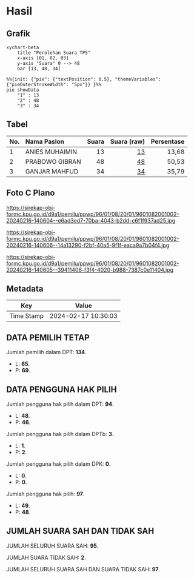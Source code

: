 # Hasil

## Grafik

```mermaid
xychart-beta
    title "Perolehan Suara TPS"
    x-axis [01, 02, 03]
    y-axis "Suara" 0 --> 48
    bar [13, 48, 34]
```

```mermaid
%%{init: {"pie": {"textPosition": 0.5}, "themeVariables": {"pieOuterStrokeWidth": "5px"}} }%%
pie showData
    "1" : 13
    "2" : 48
    "3" : 34
```

## Tabel

| No. | Nama Paslon    | Suara | Suara (raw) | Persentase |
|:--- |:-------------- | -----:| -----------:| ----------:|
| 1   | ANIES MUHAIMIN | 13    | [13][p-1]   | 13,68      |
| 2   | PRABOWO GIBRAN | 48    | [48][p-2]   | 50,53      |
| 3   | GANJAR MAHFUD  | 34    | [34][p-3]   | 35,79      |


[p-1]: https://github.com/gigit-pemilu/pemilu-2024-96-papua-barat-daya/blob/main/pilpres/hitung-suara/sub/96-papua-barat-daya/sub/01-sorong/sub/08-klamono/sub/2001-klawana-kec-klamono/sub/002-tps/sub/paslon-1.txt
[p-2]: https://github.com/gigit-pemilu/pemilu-2024-96-papua-barat-daya/blob/main/pilpres/hitung-suara/sub/96-papua-barat-daya/sub/01-sorong/sub/08-klamono/sub/2001-klawana-kec-klamono/sub/002-tps/sub/paslon-2.txt
[p-3]: https://github.com/gigit-pemilu/pemilu-2024-96-papua-barat-daya/blob/main/pilpres/hitung-suara/sub/96-papua-barat-daya/sub/01-sorong/sub/08-klamono/sub/2001-klawana-kec-klamono/sub/002-tps/sub/paslon-3.txt

## Foto C Plano

https://sirekap-obj-formc.kpu.go.id/d9a1/pemilu/ppwp/96/01/08/20/01/9601082001002-20240216-140604--e6ad3ed7-70ba-4043-b2dd-c6f1f937ad25.jpg

https://sirekap-obj-formc.kpu.go.id/d9a1/pemilu/ppwp/96/01/08/20/01/9601082001002-20240216-140606--14a13290-f2bf-40a5-9f1f-eaca9a7b04f4.jpg

https://sirekap-obj-formc.kpu.go.id/d9a1/pemilu/ppwp/96/01/08/20/01/9601082001002-20240216-140605--39411406-f3f4-4020-b988-7387c0e11404.jpg


## Metadata

| Key        | Value               |
| ---------- | ------------------- |
| Time Stamp | 2024-02-17 10:30:03 |


## DATA PEMILIH TETAP

Jumlah pemilih dalam DPT: **134**.
 * L: **65**.
 * P: **69**.

## DATA PENGGUNA HAK PILIH

Jumlah pengguna hak pilih dalam DPT: **94**.
 * L: **48**.
 * P: **46**.

Jumlah pengguna hak pilih dalam DPTb: **3**.
 * L: **1**.
 * P: **2**.

Jumlah pengguna hak pilih dalam DPK: **0**.
 * L: **0**.
 * P: **0**.

Jumlah pengguna hak pilih: **97**.
 * L: **49**.
 * P: **48**.

## JUMLAH SUARA SAH DAN TIDAK SAH

JUMLAH SELURUH SUARA SAH: **95**.

JUMLAH SUARA TIDAK SAH: **2**.

JUMLAH SELURUH SUARA SAH DAN SUARA TIDAK SAH: **97**.


